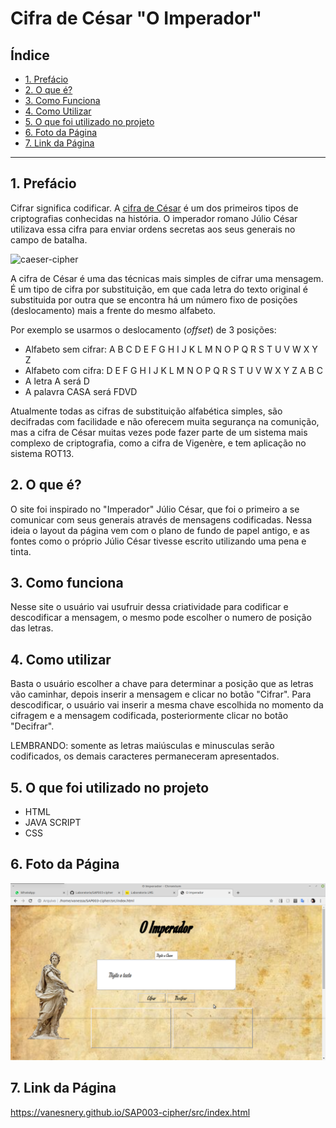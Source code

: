 # Cifra de César "O Imperador"

## Índice

* [1. Prefácio](#1-prefácio)
* [2. O que é?](#2-o-que-é-?)
* [3. Como Funciona](#3-como-funciona)
* [4. Como Utilizar](#4-como-utilizar)
* [5. O que foi utilizado no projeto](#5-o-que-foi-utilizado-no-projeto)
* [6. Foto da Página](#6-foto-da-página)
* [7. Link da Página](#7-link-da-página)

***

## 1. Prefácio

Cifrar significa codificar. A [cifra de
César](https://pt.wikipedia.org/wiki/Cifra_de_C%C3%A9sar) é um dos primeiros
tipos de criptografias conhecidas na história. O imperador romano Júlio César
utilizava essa cifra para enviar ordens secretas aos seus generais no campo de
batalha.

![caeser-cipher](https://user-images.githubusercontent.com/11894994/60990999-07ffdb00-a320-11e9-87d0-b7c291bc4cd1.png)

A cifra de César é uma das técnicas mais simples de cifrar uma mensagem. É um
tipo de cifra por substituição, em que cada letra do texto original é
substituida por outra que se encontra há um número fixo de posições
(deslocamento) mais a frente do mesmo alfabeto.

Por exemplo se usarmos o deslocamento (_offset_) de 3 posições:

* Alfabeto sem cifrar: A B C D E F G H I J K L M N O P Q R S T U V W X Y Z
* Alfabeto com cifra:  D E F G H I J K L M N O P Q R S T U V W X Y Z A B C
* A letra A será D
* A palavra CASA será FDVD

Atualmente todas as cifras de substituição alfabética simples, são decifradas
com facilidade e não oferecem muita segurança na comunição, mas a cifra de César
muitas vezes pode fazer parte de um sistema mais complexo de criptografia, como
a cifra de Vigenère, e tem aplicação no sistema ROT13.

## 2. O que é?

O site foi inspirado no "Imperador" Júlio César, que foi o primeiro a se comunicar com seus generais através de mensagens codificadas. Nessa ideia o layout da página vem com o plano de fundo de papel antigo, e as fontes como o próprio Júlio César tivesse escrito utilizando uma pena e tinta.

## 3. Como funciona

Nesse site o usuário vai usufruir dessa criatividade para codificar e descodificar a mensagem, o mesmo pode escolher o numero de posição das letras.

## 4. Como utilizar

Basta o usuário escolher a chave para determinar a posição que as letras vão caminhar, depois inserir a mensagem e clicar no botão "Cifrar".
Para descodificar, o usuário vai inserir a mesma chave escolhida no momento da cifragem e a mensagem codificada, posteriormente clicar no botão "Decifrar".

LEMBRANDO: somente as letras maiúsculas e minusculas serão codificados, os demais caracteres permaneceram apresentados.

## 5. O que foi utilizado no projeto

* HTML
* JAVA SCRIPT
* CSS

## 6. Foto da Página

![Página](src/O%20imperador.png)

## 7. Link da Página

https://vanesnery.github.io/SAP003-cipher/src/index.html
